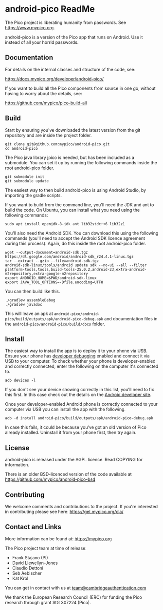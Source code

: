 # android-pico ReadMe

The Pico project is liberating humanity from passwords. See https://www.mypico.org.

android-pico is a version of the Pico app that runs on Android. Use it instead of all your horrid passwords.

## Documentation

For details on the internal classes and structure of the code, see:

https://docs.mypico.org/developer/android-pico/

If you want to build all the Pico components from source in one go, without having to worry about the details, see:

https://github.com/mypico/pico-build-all

## Build

Start by ensuring you've downloaded the latest version from the git repository and are inside the project folder.
```
git clone git@github.com:mypico/android-pico.git
cd android-pico
```

The Pico java library jpico is needed, but has been included as a submodule. You can set it up by running the following commands inside the root android-pico folder.

```
git submodule init
git submodule update
```

The easiest way to then build android-pico is using Android Studio, by importing the gradle scripts.

If you want to build from the command line, you'll need the JDK and ant to build the code. On Ubuntu, you can install what you need using the following commands:

```
sudo apt install openjdk-8-jdk ant lib32stdc++6 lib32z1
```

You'll also need the Android SDK. You can download this using the following commands (you'll need to accept the Android SDK licence agreement during this process). Again, do this inside the root android-pico folder.

```
wget --output-document=android-sdk.tgz https://dl.google.com/android/android-sdk_r24.4.1-linux.tgz
tar --extract --gzip --file=android-sdk.tgz
android-sdk-linux/tools/android update sdk --no-ui --all --filter platform-tools,tools,build-tools-25.0.2,android-23,extra-android-m2repository,extra-google-m2repository
export ANDROID_HOME=$PWD/android-sdk-linux 
export JAVA_TOOL_OPTIONS=-Dfile.encoding=UTF8

```

You can then build like this.
```
./gradlew assembleDebug
./gradlew javadoc
```

This will leave an apk at `android-pico/android-pico/build/outputs/apk/android-pico-debug.apk` and documentation files in the `android-pico/android-pico/build/docs` folder.

## Install

The easiest way to install the app is to deploy it to your phone via USB. Ensure your phone has [developer debugging](https://www.kingoapp.com/root-tutorials/how-to-enable-usb-debugging-mode-on-android.htm) enabled and connect it via USB to your computer. To check whether your phone is developer-enabled and correctly connected, enter the following on the computer it's connected to. 

```
adb devices -l
```

If you don't see your device showing correctly in this list, you'll need to fix this first. In this case check out the details on the [Android developer site](https://developer.android.com/studio/command-line/adb.html).

Once your developer-enabled Android phone is correctly connected to your computer via USB you can install the app with the following.
```
adb -d install android-pico/build/outputs/apk/android-pico-debug.apk
```

In case this fails, it could be because you've got an old version of Pico already installed. Uninstall it from your phone first, then try again.

## License

android-pico is released under the AGPL licence. Read COPYING for information.

There is an older BSD-licenced version of the code available at https://github.com/mypico/android-pico-bsd

## Contributing

We welcome comments and contributions to the project. If you're interested in contributing please see here: https://get.mypico.org/cla/

## Contact and Links

More information can be found at: https://mypico.org

The Pico project team at time of release:
 * Frank Stajano (PI)
 * David Llewellyn-Jones
 * Claudio Dettoni
 * Seb Aebischer
 * Kat Krol

You can get in contact with us at team@cambridgeauthentication.com

We thank the European Research Council (ERC) for funding the Pico research through grant StG 307224 (Pico).
